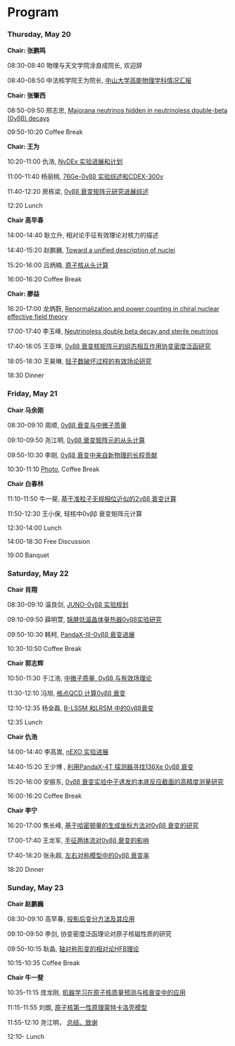 # Program



### Thursday, May 20

**Chair: 张鹏鸣**

08:30-08:40 物理与天文学院涂良成院长, 欢迎辞
 
08:40-08:50 中法核学院王为院长, [中⼭⼤学⾼能物理学科情况汇报](./talks/0520_Wang.pdf)
            

**Chair: 张肇⻄**

08:50-09:50 邢志忠, [Majorana neutrinos hidden in neutrinoless double-beta (0νββ) decays](./talks/0520_Xing.pdf)

09:50-10:20 Coffee Break 

**Chair: 王为**

10:20-11:00 仇浩, [NvDEx 实验进展和计划](./talks/0520_Chou.pdf)

11:00-11:40 杨丽桃, [76Ge-0νββ 实验综述和CDEX-300ν](./talks/0520_Yang.pdf)

11:40-12:20 房栋梁, [0νββ 衰变矩阵元研究进展综述](./talks/0520_Fang.pdf)

12:20 Lunch 

**Chair ⾼早春**

14:00-14:40 耿⽴升, 相对论⼿征有效理论对核⼒的描述 

14:40-15:20 赵鹏巍, [Toward a unified description of nuclei](./talks/0520_Zhao.pdf)

15:20-16:00 吕炳楠, [原⼦核从头计算](./talks/0520_Lu.pdf)

16:00-16:20 Coffee Break 

**Chair: 廖益**

16:20-17:00 ⻰炳蔚, [Renormalization and power counting in chiral nuclear effective field theory](./talks/0520_Long.pdf)

17:00-17:40 李⽟峰, [Neutrinoless double beta decay and sterile neutrinos](./talks/0520_Li.pdf)

17:40-18:05 王亚坤, [0νββ 衰变核矩阵元的组态相互作⽤协变密度泛函研究](./talks/0520_WangYK.pdf)

18:05-18:30 王昊琳, [轻⼦数破坏过程的有效场论研究](./talks/0520_WangHL.pdf)

18:30 Dinner

### Friday, May 21 

**Chair 马余刚**

08:30-09:10 周顺, [0νββ 衰变与中微⼦质量](./talks/0521_Zhou.pdf)

09:10-09:50 尧江明, [0νββ 衰变矩阵元的从头计算](./talks/0521_Yao.pdf)

09:50-10:30 李刚, [0νββ 衰变中来⾃新物理的⻓程贡献](./talks/0521_Li.pdf)

10:30-11:10 [Photo](./photo/photo.md), Coffee Break 

**Chair 白春林**

11:10-11:50 牛一斐, [基于准粒⼦⽆规相位近似的2νββ 衰变计算](./talks/0521_Niu.pdf)

11:50-12:30 王小保, 轻核中0νββ 衰变矩阵元计算 

12:30-14:00 Lunch

14:00-18:30 Free Discussion

19:00 Banquet

### Saturday, May 22 

**Chair 肖翔**

08:30-09:10 温良剑, [JUNO-0νββ 实验规划](./talks/0522_Wen.pdf)

09:10-09:50 薛明萱, [锦屏低温晶体量热器0νββ实验研究](./talks/0522_Xue.pdf)

09:50-10:30 韩柯, [PandaX-III-0νββ 衰变进展](./talks/0522_Han.pdf)

10:30-10:50 Coffee Break 

**Chair 郭志辉**

10:50-11:30 于江浩, [中微⼦质量, 0νββ 与有效场理论](./talks/0522_Yu.pdf)

11:30-12:10 冯旭, [格点QCD 计算0νββ 衰变](./talks/0522_Feng.pdf)

12:10-12:35 杨⾦磊, [B-LSSM 和LRSM 中的0νββ衰变](./talks/0522_Yang.pdf)

12:35 Lunch


**Chair 仇浩**

14:00-14:40 李⾼嵩, [nEXO 实验进展](./talks/0522_Li.pdf)

14:40-15:20 王少博 , [利⽤PandaX-4T 探测器寻找136Xe 0νββ 衰变](./talks/0522_WangSB.pdf)

15:20-16:00 安振东, [0νββ 衰变实验中⼦诱发的本底反应截⾯的⾼精度测量研究](./talks/0522_An.pdf)

16:00-16:20 Coffee Break 

**Chair 李宁**

16:20-17:00 焦⻓峰, [基于哈密顿量的⽣成坐标⽅法对0νββ 衰变的研究](./talks/0522_Jiao.pdf)

17:00-17:40 王⻰军, [⼿征两体流对0νββ 衰变的影响](./talks/0522_WangLG.pdf)

17:40-18:20 张永超, [左右对称模型中的0νββ 衰变率](./talks/0522_Zhang.pdf)

18:20 Dinner

### Sunday, May 23 

**Chair 赵鹏巍**

08:30-09:10 ⾼早春, [投影后变分⽅法及其应⽤](./talks/0523_Gao.ppt) 

09:10-09:50 李剑, 协变密度泛函理论对原⼦核磁性质的研究 

09:50-10:15 耿晶, [轴对称形变的相对论HFB理论](./talks/0523_Geng.pdf) 

10:15-10:35 Coffee Break 

**Chair 牛一斐**

10:35-11:15 庞⻰刚, [机器学习在原⼦核质量预测与核衰变中的应⽤](./talks/0523_Pang.pdf) 

11:15-11:55 刘朗, [原⼦核第⼀性原理蒙特卡洛壳模型](./talks/0523_Liu.pdf) 

11:55-12:10 尧江明， [总结、致谢](./talks/0523_Yao.pdf)  

12:10- Lunch
